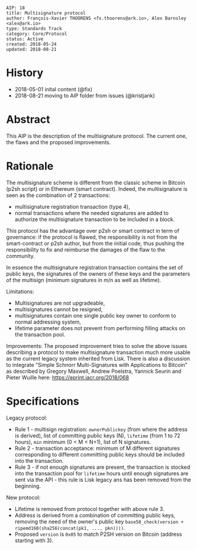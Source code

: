 ```
AIP: 18
title: Multisignature protocol
author: François-Xavier THOORENS <fx.thoorens@ark.io>, Alex Barnsley <alex@ark.io>
type: Standards Track
category: Core/Protocol
status: Active
created: 2018-05-24
updated: 2018-08-21
```

History
========
- 2018-05-01 inital content (@fix)
- 2018-08-21 moving to AIP folder from issues (@kristjank)

Abstract
========

This AIP is the description of the multisignature protocol. The current one, the flaws and the proposed improvements.

Rationale
=========
The multisignature scheme is different from the classic scheme in Bitcoin (p2sh script) or in Ethereum (smart contract). Indeed, the multisignature is seen as the combination of 2 transactions:
- multisignature registration transaction (type 4),
- normal transactions where the needed signatures are added to authorize the multisignature transaction to be included in a block.

This protocol has the advantage over p2sh or smart contract in term of governance: if the protocol is flawed, the responsibility is not from the smart-contract or p2sh author, but from the initial code, thus pushing the responsibility to fix and reimburse the damages of the flaw to the community.

In essence the multisignature registration transaction contains the set of public keys, the signatures of the owners of these keys and the parameters of the multisign (minimum signatures in m/n as well as lifetime).

Limitations:
- Multisignatures are not upgradeable,
- multisignatures cannot be resigned,
- multisignatures contain one single public key owner to conform to normal addressing system,
- lifetime parameter does not prevent from performing filling attacks on the transaction pool.

Improvements:
The proposed improvement tries to solve the above issues describing a protocol to make multisignature transaction much more usable as the current legacy system inherited from Lisk. There is also a discussion to integrate "Simple Schnorr Multi-Signatures with Applications to Bitcoin" as described by Gregory Maxwell, Andrew Poelstra, Yannick Seurin and Pieter Wuille here: https://eprint.iacr.org/2018/068

Specifications
==============

Legacy protocol:
- Rule 1 - multisign registration: `ownerPublickey` (from where the address is derived), list of committing public keys (N), `lifetime` (from 1 to 72 hours), `min` minimum (0 < M < N+1), list of N signatures.
- Rule 2 - transaction acceptance: minimum of M different signatures corresponding to different committing public keys should be included into the transaction.
- Rule 3 - if not enough signatures are present, the transaction is stocked into the transaction pool for `lifetime` hours until enough signatures are sent via the API - this rule is Lisk legacy ans has been removed from the beginning.

New protocol:
- Lifetime is removed from protocol together with above rule 3.
- Address is derived from a combination of committing public keys, removing the need of the owner's public key `base58_check(version + ripemd160(sha256(concat(pk1, ..., pkn))))`.
- Proposed `version` is `0x05` to match P2SH version on Bitcoin (address starting with 3).
